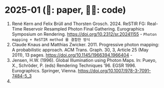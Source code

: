 # 2025-01 (📃: paper, 🧑‍💻: code)
<!-- paper title - [📃](),[🧑‍💻]() - ```Note``` -->
1. René Kern and Felix Brüll and Thorsten Grosch. 2024. ReSTIR FG: Real-Time Reservoir Resampled Photon Final Gathering. Eurographics Symposium on Rendering. https://doi.org/10.2312/sr.20241155 - ```Photon mapping + ReSTIR method 를 결합한 방식```
2. Claude Knaus and Matthias Zwicker. 2011. Progressive photon mapping: A probabilistic approach. ACM Trans. Graph. 30, 3, Article 25 (May 2011), 13 pages. https://doi.org/10.1145/1966394.1966404 - 
3. Jensen, H.W. (1996). Global Illumination using Photon Maps. In: Pueyo, X., Schröder, P. (eds) Rendering Techniques ’96. EGSR 1996. Eurographics. Springer, Vienna. https://doi.org/10.1007/978-3-7091-7484-5_3
4. 